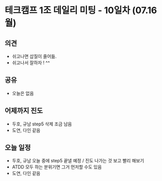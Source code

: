 # 테크캠프 1조 데일리 미팅 - 10일차 (07.16 월)





## 의견

- 쉬고나면 삽질이 줄어듦.
- 쉬고나서 잘하자 ! ^^

## 공유

- 오늘은 없음

## 어제까지 진도

- 두호, 규남 step5 삭제 조금 남음
- 도연, 다인 같음

## 오늘 일정

- 두호, 규남 오늘 중에 step5 끝낼 예정 / 진도 나가는 것 보고 빨리 해보기
- ATDD 모두 하는 분위기면 그거 먼저할 수도 있음
- 도연, 다인 같음
